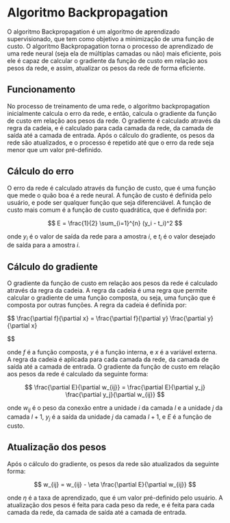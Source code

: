 # Algoritmo Backpropagation

O algoritmo Backpropagation é um algoritmo de aprendizado supervisionado, que tem como objetivo a minimização de uma função de custo. O algoritmo Backpropagation torna o processo de aprendizado de uma rede neural (seja ela de múltiplas camadas ou não) mais eficiente, pois ele é capaz de calcular o gradiente da função de custo em relação aos pesos da rede, e assim, atualizar os pesos da rede de forma eficiente.

## Funcionamento

No processo de treinamento de uma rede, o algoritmo backpropagation inicialmente calcula o erro da rede, e então, calcula o gradiente da função de custo em relação aos pesos da rede. O gradiente é calculado através da regra da cadeia, e é calculado para cada camada da rede, da camada de saída até a camada de entrada. Após o cálculo do gradiente, os pesos da rede são atualizados, e o processo é repetido até que o erro da rede seja menor que um valor pré-definido.

## Cálculo do erro

O erro da rede é calculado através da função de custo, que é uma função que mede o quão boa é a rede neural. A função de custo é definida pelo usuário, e pode ser qualquer função que seja diferenciável. A função de custo mais comum é a função de custo quadrática, que é definida por:

$$
E = \frac{1}{2} \sum_{i=1}^{n} (y_i - t_i)^2
$$

onde $y_i$ é o valor de saída da rede para a amostra $i$, e $t_i$ é o valor desejado de saída para a amostra $i$. 

## Cálculo do gradiente

O gradiente da função de custo em relação aos pesos da rede é calculado através da regra da cadeia. A regra da cadeia é uma regra que permite calcular o gradiente de uma função composta, ou seja, uma função que é composta por outras funções. A regra da cadeia é definida por:

$$
\frac{\partial f}{\partial x} = \frac{\partial f}{\partial y} \frac{\partial y}{\partial x}

$$

onde $f$ é a função composta, $y$ é a função interna, e $x$ é a variável externa. A regra da cadeia é aplicada para cada camada da rede, da camada de saída até a camada de entrada. O gradiente da função de custo em relação aos pesos da rede é calculado da seguinte forma:

$$
\frac{\partial E}{\partial w_{ij}} = \frac{\partial E}{\partial y_j} \frac{\partial y_j}{\partial w_{ij}}
$$

onde $w_{ij}$ é o peso da conexão entre a unidade $i$ da camada $l$ e a unidade $j$ da camada $l+1$, $y_j$ é a saída da unidade $j$ da camada $l+1$, e $E$ é a função de custo.

## Atualização dos pesos

Após o cálculo do gradiente, os pesos da rede são atualizados da seguinte forma:

$$
w_{ij} = w_{ij} - \eta \frac{\partial E}{\partial w_{ij}}
$$

onde $\eta$ é a taxa de aprendizado, que é um valor pré-definido pelo usuário. A atualização dos pesos é feita para cada peso da rede, e é feita para cada camada da rede, da camada de saída até a camada de entrada.



